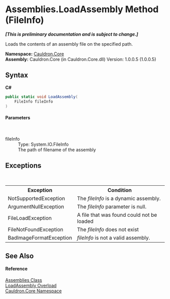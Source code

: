 # Assemblies.LoadAssembly Method (FileInfo)
 _**\[This is preliminary documentation and is subject to change.\]**_

Loads the contents of an assembly file on the specified path.

**Namespace:**&nbsp;<a href="N_Cauldron_Core">Cauldron.Core</a><br />**Assembly:**&nbsp;Cauldron.Core (in Cauldron.Core.dll) Version: 1.0.0.5 (1.0.0.5)

## Syntax

**C#**<br />
``` C#
public static void LoadAssembly(
	FileInfo fileInfo
)
```


#### Parameters
&nbsp;<dl><dt>fileInfo</dt><dd>Type: System.IO.FileInfo<br />The path of filename of the assembly</dd></dl>

## Exceptions
&nbsp;<table><tr><th>Exception</th><th>Condition</th></tr><tr><td>NotSupportedException</td><td>The *fileInfo* is a dynamic assembly.</td></tr><tr><td>ArgumentNullException</td><td>The *fileInfo* parameter is null.</td></tr><tr><td>FileLoadException</td><td>A file that was found could not be loaded</td></tr><tr><td>FileNotFoundException</td><td>The *fileInfo* does not exist</td></tr><tr><td>BadImageFormatException</td><td>*fileInfo* is not a valid assembly.</td></tr></table>

## See Also


#### Reference
<a href="T_Cauldron_Core_Assemblies">Assemblies Class</a><br /><a href="Overload_Cauldron_Core_Assemblies_LoadAssembly">LoadAssembly Overload</a><br /><a href="N_Cauldron_Core">Cauldron.Core Namespace</a><br />